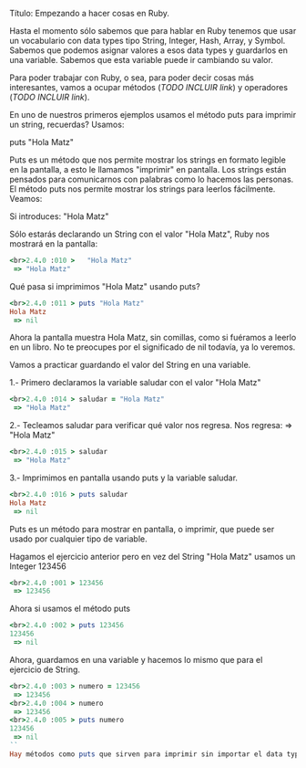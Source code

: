 Título: Empezando a hacer cosas en Ruby.

Hasta el momento sólo sabemos que para hablar en Ruby tenemos que usar un vocabulario con data types tipo String, Integer, Hash, Array, y Symbol. Sabemos que podemos asignar valores a esos data types y guardarlos en una variable. Sabemos que esta variable puede ir cambiando su valor.

Para poder trabajar con Ruby, o sea, para poder decir cosas más interesantes, vamos a ocupar métodos (*TODO INCLUIR link*) y operadores (*TODO INCLUIR link*).

En uno de nuestros primeros ejemplos usamos el método puts para imprimir un string, recuerdas? Usamos:

puts "Hola Matz"

Puts es un método que nos permite mostrar los strings en formato legible en la pantalla, a esto le llamamos "imprimir" en pantalla. Los strings están pensados para comunicarnos con palabras como lo hacemos las personas. El método puts nos permite mostrar los strings para leerlos fácilmente. Veamos:

Si introduces:
"Hola Matz"

Sólo estarás declarando un String con el valor "Hola Matz", Ruby nos mostrará en la pantalla:

```ruby
<br>2.4.0 :010 >   "Hola Matz"
 => "Hola Matz" 
```

Qué pasa si imprimimos "Hola Matz" usando puts?
```ruby
<br>2.4.0 :011 > puts "Hola Matz"
Hola Matz
 => nil 
```

Ahora la pantalla muestra Hola Matz, sin comillas, como si fuéramos a leerlo en un libro. No te preocupes por el significado de nil todavía, ya lo veremos.

Vamos a practicar guardando el valor del String en una variable.

1.- Primero declaramos la variable saludar con el valor "Hola Matz"
```ruby
<br>2.4.0 :014 > saludar = "Hola Matz"
 => "Hola Matz" 
```
2.- Tecleamos saludar para verificar qué valor nos regresa. Nos regresa: => "Hola Matz"
```ruby
<br>2.4.0 :015 > saludar
 => "Hola Matz" 
```

3.- Imprimimos en pantalla usando puts y la variable saludar.
```ruby
<br>2.4.0 :016 > puts saludar
Hola Matz
 => nil
```
Puts es un método para mostrar en pantalla, o imprimir, que puede ser usado por cualquier tipo de variable.

Hagamos el ejercicio anterior pero en vez del String "Hola Matz" usamos un Integer 123456

```ruby
<br>2.4.0 :001 > 123456
 => 123456 
```

 Ahora si usamos el método puts
```ruby
<br>2.4.0 :002 > puts 123456
123456
 => nil 
```
 Ahora, guardamos en una variable y hacemos lo mismo que para el ejercicio de String.
```ruby
<br>2.4.0 :003 > numero = 123456
 => 123456 
<br>2.4.0 :004 > numero
 => 123456 
<br>2.4.0 :005 > puts numero
123456
 => nil 
``
Hay métodos como puts que sirven para imprimir sin importar el data type pero hay data types que tienen sus PROPIOS métodos. Vamos a ver cada data type y lo que podemos hacer con él usando sus métodos.






